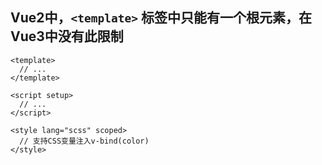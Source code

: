 ## Vue2中，`<template>` 标签中只能有一个根元素，在Vue3中没有此限制

```vue
<template>
  // ...
</template>

<script setup>
  // ...
</script>

<style lang="scss" scoped>
  // 支持CSS变量注入v-bind(color)
</style>
```

<Vssue/>